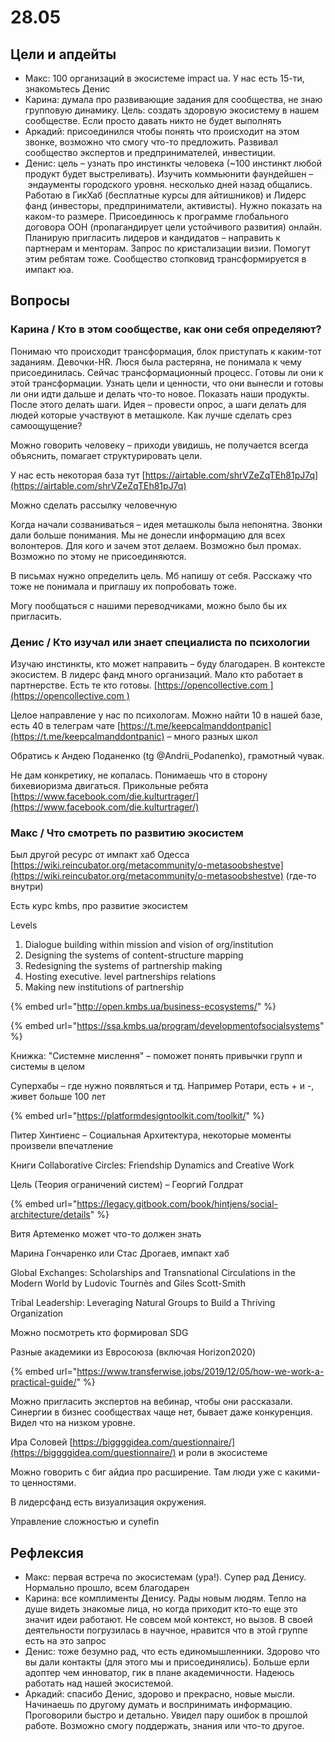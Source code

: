 # 28.05

## Цели и апдейты

* Макс: 100 организаций в экосистеме impact ua. У нас есть 15-ти, знакомьтесь Денис
* Карина: думала про развивающие задания для сообщества, не знаю групповую динамику. Цель: создать здоровую экосистему в нашем сообществе. Если просто давать никто не будет выполнять
* Аркадий: присоединился чтобы понять что происходит на этом звонке, возможно что смогу что-то предложить. Развивал сообщество экспертов и предпринимателей, инвестиции.
* Денис: цель – узнать про инстинкты человека \(~100 инстинкт любой продукт будет выстреливать\). Изучить коммьюнити фаундейшен – эндаументы городского уровня. несколько дней назад общались. Работаю в ГикХаб \(бесплатные курсы для айтишников\) и Лидерс фанд \(инвесторы, предприниматели, активисты\). Нужно показать на каком-то размере. Присоединюсь к программе глобального договора ООН \(пропагандирует цели устойчивого развития\) онлайн. Планирую пригласить лидеров и кандидатов – направить к партнерам и менторам. Запрос по кристализации визии. Помогут этим ребятам тоже. Сообщество стопковид трансформируется в импакт юа.

## Вопросы

### Карина / Кто в этом сообществе, как они себя определяют?

Понимаю что происходит трансформация, блок приступать к каким-тот заданиям. Девочки-HR. Люся была растеряна, не понимала к чему присоединилась. Сейчас трансформационный процесс. Готовы ли они к этой трансформации. Узнать цели и ценности, что они вынесли и готовы ли они идти дальше и делать что-то новое. Показать наши продукты. После этого делать шаги. Идея – провести опрос, а шаги делать для людей которые участвуют в меташколе. Как лучше сделать срез самоощущение?

Можно говорить человеку – приходи увидишь, не получается всегда объяснить, помагает структурировать цели.

У нас есть некоторая база тут [https://airtable.com/shrVZeZqTEh81pJ7q](https://airtable.com/shrVZeZqTEh81pJ7q)

Можно сделать рассылку человечную

Когда начали созваниваться – идея меташколы была непонятна. Звонки дали больше понимания. Мы не донесли информацию для всех волонтеров. Для кого и зачем этот делаем. Возможно был промах. Возможно по этому не присоединяются.

В письмах нужно определить цель. Мб напишу от себя. Расскажу что тоже не понимала и приглашу их попробовать тоже.

Могу пообщаться с нашими переводчиками, можно было бы их пригласить. 

### Денис / Кто изучал или знает специалиста по психологии

Изучаю инстинкты, кто может направить – буду благодарен. В контексте экосистем. В лидерс фанд много организаций. Мало кто работает в партнерстве. Есть те кто готовы. [https://opencollective.com ](https://opencollective.com )

Целое направление у нас по психологам. Можно найти 10 в нашей базе, есть 40 в телеграм чате [https://t.me/keepcalmanddontpanic](https://t.me/keepcalmanddontpanic) – много разных школ

Обратись к Андею Поданенко \(tg @Andrii\_Podanenko\), грамотный чувак.

Не дам конкретику, не копалась. Понимаешь что в сторону бихевиоризма двигаться. Прикольные ребята [https://www.facebook.com/die.kulturtrager/](https://www.facebook.com/die.kulturtrager/)

### Макс / Что смотреть по развитию экосистем

Был другой ресурс от импакт хаб Одесса [https://wiki.reincubator.org/metacommunity/o-metasoobshestve](https://wiki.reincubator.org/metacommunity/o-metasoobshestve) \(где-то внутри\)

Есть курс kmbs, про развитие экосистем

Levels

1. Dialogue building within mission and vision of org/institution
2. Designing the systems of content-structure mapping 
3. Redesigning the systems of partnership making 
4. Hosting executive. level partnerships relations 
5. Making new institutions of partnership

{% embed url="http://open.kmbs.ua/business-ecosystems/" %}

{% embed url="https://ssa.kmbs.ua/program/developmentofsocialsystems" %}

Книжка: "Системне мислення" – поможет понять привычки групп и системы в целом

Суперхабы – где нужно появляться и тд. Например Ротари, есть + и -, живет больше 100 лет

{% embed url="https://platformdesigntoolkit.com/toolkit/" %}

Питер Хинтиенс – Социальная Архитектура, некоторые моменты произвели впечатление

Книги Collaborative Circles: Friendship Dynamics and Creative Work

Цель \(Теория ограничений систем\) – Георгий Голдрат

{% embed url="https://legacy.gitbook.com/book/hintjens/social-architecture/details" %}

Витя Артеменко может что-то должен знать

Марина Гончаренко или Стас Дрогаев, импакт хаб

Global Exchanges: Scholarships and Transnational Circulations in the Modern World by Ludovic Tournès and Giles Scott-Smith

Tribal Leadership: Leveraging Natural Groups to Build a Thriving Organization

Можно посмотреть кто формировал SDG

Разные академики из Евросоюза \(включая Horizon2020\)

{% embed url="https://www.transferwise.jobs/2019/12/05/how-we-work-a-practical-guide/" %}

Можно пригласить экспертов на вебинар, чтобы они рассказали. Синергии в бизнес сообществах чаще нет, бывает даже конкуренция. Видел что на низком уровне.

Ира Соловей [https://biggggidea.com/questionnaire/](https://biggggidea.com/questionnaire/) и роли в экосистеме

Можно говорить с биг айдиа про расширение. Там люди уже с какими-то ценностями.

В лидерсфанд есть визуализация окружения.

Управление сложностью и cynefin

## Рефлексия

* Макс: первая встреча по экосистемам \(ура!\). Супер рад Денису. Нормально прошло, всем благодарен
* Карина: все комплименты Денису. Рады новым людям. Тепло на душе видеть знакомые лица, но когда приходит кто-то еще это значит идеи работают. Не совсем мой контекст, но вызов. В своей деятельности погрузилась в научное, нравится что в этой группе есть на это запрос
* Денис: тоже безумно рад, что есть единомышленники. Здорово что вы дали контакты \(для этого мы и присоединялись\). Больше ерли адоптер чем инноватор, гик в плане академичности. Надеюсь работать над нашей экосистемой.
* Аркадий: спасибо Денис, здорово и прекрасно, новые мысли. Начинаешь по другому думать и воспринимать информацию. Проговорили быстро и детально. Увидел пару ошибок в прошлой работе. Возможно смогу поддержать, знания или что-то другое.

